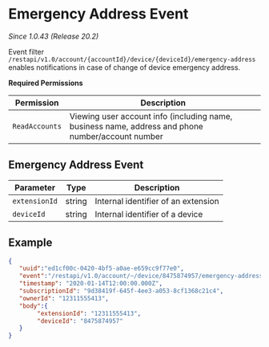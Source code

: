 # Emergency Address Event

*Since 1.0.43 (Release 20.2)*

Event filter `/restapi/v1.0/account/{accountId}/device/{deviceId}/emergency-address` enables notifications in case of change of device emergency address.

**Required Permissions**

| Permission     | Description           |
|----------------|-----------------------|
| `ReadAccounts` | Viewing user account info (including name, business name, address and phone number/account number |

## Emergency Address Event

| Parameter | Type | Description |
|-----------|------|-------------|
| `extensionId` | string | Internal identifier of an extension |
| `deviceId` | string | Internal identifier of a device |


## Example

```json
{
   "uuid":"ed1cf00c-0420-4bf5-a0ae-e659cc9f77e0",
   "event":"/restapi/v1.0/account/~/device/8475874957/emergency-address",
   "timestamp": "2020-01-14T12:00:00.000Z",
   "subscriptionId": "9d38419f-645f-4ee3-a053-8cf1368c21c4",
   "ownerId": "12311555413",
   "body":{
        "extensionId": "12311555413",
        "deviceId": "8475874957"
   }
}
```

